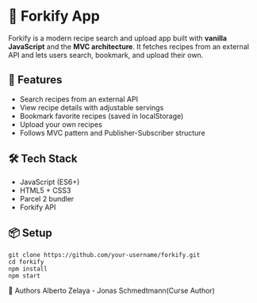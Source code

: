 # 🍴 Forkify App

Forkify is a modern recipe search and upload app built with **vanilla JavaScript** and the **MVC architecture**. It fetches recipes from an external API and lets users search, bookmark, and upload their own.

## 🚀 Features

- Search recipes from an external API
- View recipe details with adjustable servings
- Bookmark favorite recipes (saved in localStorage)
- Upload your own recipes
- Follows MVC pattern and Publisher-Subscriber structure

## 🛠️ Tech Stack

- JavaScript (ES6+)
- HTML5 + CSS3
- Parcel 2 bundler
- Forkify API
  
## 📦 Setup
```
git clone https://github.com/your-username/forkify.git
cd forkify
npm install
npm start
```

👤 Authors
Alberto Zelaya - Jonas Schmedtmann(Curse Author)
